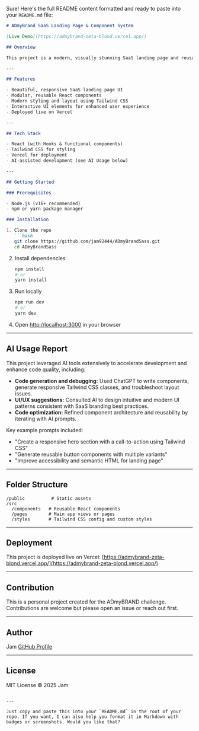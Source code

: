 Sure! Here's the full README content formatted and ready to paste into your `README.md` file:

````markdown
# ADmyBrand SaaS Landing Page & Component System

[Live Demo](https://admybrand-zeta-blond.vercel.app/)

## Overview

This project is a modern, visually stunning SaaS landing page and reusable component system built as part of the ADmyBRAND challenge. The goal was to create a polished UI with reusable components and demonstrate efficient use of AI tools for faster development.

---

## Features

- Beautiful, responsive SaaS landing page UI  
- Modular, reusable React components  
- Modern styling and layout using Tailwind CSS  
- Interactive UI elements for enhanced user experience  
- Deployed live on Vercel

---

## Tech Stack

- React (with Hooks & functional components)  
- Tailwind CSS for styling  
- Vercel for deployment  
- AI-assisted development (see AI Usage below)

---

## Getting Started

### Prerequisites

- Node.js (v16+ recommended)  
- npm or yarn package manager

### Installation

1. Clone the repo  
   ```bash
   git clone https://github.com/jam92444/ADmyBrandSass.git
   cd ADmyBrandSass
````

2. Install dependencies

   ```bash
   npm install
   # or
   yarn install
   ```

3. Run locally

   ```bash
   npm run dev
   # or
   yarn dev
   ```

4. Open [http://localhost:3000](http://localhost:3000) in your browser

---

## AI Usage Report

This project leveraged AI tools extensively to accelerate development and enhance code quality, including:

* **Code generation and debugging:** Used ChatGPT to write components, generate responsive Tailwind CSS classes, and troubleshoot layout issues.
* **UI/UX suggestions:** Consulted AI to design intuitive and modern UI patterns consistent with SaaS branding best practices.
* **Code optimization:** Refined component architecture and reusability by iterating with AI prompts.

Key example prompts included:

* "Create a responsive hero section with a call-to-action using Tailwind CSS"
* "Generate reusable button components with multiple variants"
* "Improve accessibility and semantic HTML for landing page"

---

## Folder Structure

```
/public          # Static assets
/src
  /components   # Reusable React components
  /pages        # Main app views or pages
  /styles       # Tailwind CSS config and custom styles
```

---

## Deployment

This project is deployed live on Vercel:
[https://admybrand-zeta-blond.vercel.app/](https://admybrand-zeta-blond.vercel.app/)

---

## Contribution

This is a personal project created for the ADmyBRAND challenge. Contributions are welcome but please open an issue or reach out first.

---

## Author

Jam [GitHub Profile](https://github.com/jam92444)

---

## License

MIT License © 2025 Jam

```

---

Just copy and paste this into your `README.md` in the root of your repo. If you want, I can also help you format it in Markdown with badges or screenshots. Would you like that?
```
